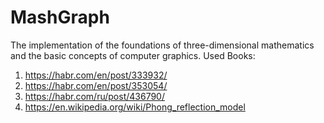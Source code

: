 # MashGraph

The implementation of the foundations of three-dimensional mathematics and the basic concepts of computer graphics. Used Books:

1. https://habr.com/en/post/333932/
2. https://habr.com/en/post/353054/
3. https://habr.com/ru/post/436790/
4. https://en.wikipedia.org/wiki/Phong_reflection_model

